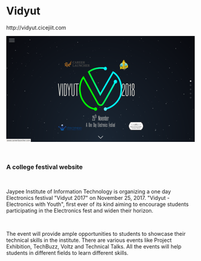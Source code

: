 <h1>Vidyut</h1>

<p> http://vidyut.cicejiit.com </p>

<p align="center">
  <img src="https://github.com/import-keshav/vidyut/blob/master/static/img/Screenshot%20from%202018-10-24%2019-10-08.png">
</p>
<br>
<h3>A college festival website</h3>
<br>
<p> Jaypee Institute of Information Technology is organizing a one day Electronics festival "Vidyut 2017" on November 25, 2017. "Vidyut - Electronics with Youth", first ever of its kind aiming to encourage students participating in the Electronics fest and widen their horizon. </p>
<br>
<p>The event will provide ample opportunities to students to showcase their technical skills in the institute. There are various events like Project Exhibition, TechBuzz, Voltz and Technical Talks. All the events will help students in different fields to learn different skills. 
</p>
